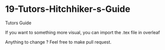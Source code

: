 # 19-Tutors-Hitchhiker-s-Guide
Tutors Guide


If you want to something more visual, you can import the .tex file in overleaf

Anything to change ? Feel free to make pull request.
